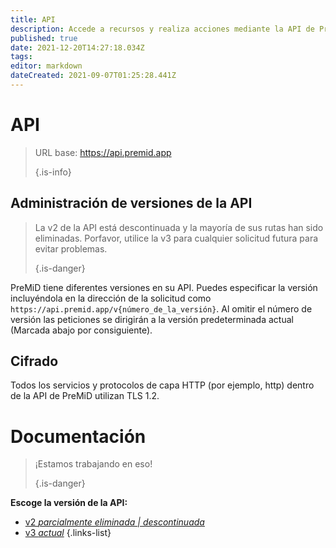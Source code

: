 ```yaml
---
title: API
description: Accede a recursos y realiza acciones mediante la API de PreMiD
published: true
date: 2021-12-20T14:27:18.034Z
tags:
editor: markdown
dateCreated: 2021-09-07T01:25:28.441Z
---
```


# API

> URL base: https://api.premid.app 
> 
> {.is-info}

## Administración de versiones de la API
> La v2 de la API está descontinuada y la mayoría de sus rutas han sido eliminadas. Porfavor, utilice la v3 para cualquier solicitud futura para evitar problemas. 
> 
> {.is-danger}

PreMiD tiene diferentes versiones en su API. Puedes especificar la versión incluyéndola en la dirección de la solicitud como `https://api.premid.app/v{número_de_la_versión}`. Al omitir el número de versión las peticiones se dirigirán a la versión predeterminada actual (Marcada abajo por consiguiente).

## Cifrado

Todos los servicios y protocolos de capa HTTP (por ejemplo, http) dentro de la API de PreMiD utilizan TLS 1.2.

# Documentación
> ¡Estamos trabajando en eso! 
> 
> {.is-danger}

**Escoge la versión de la API:**
- [v2 <em x-id=”3”>parcialmente eliminada | descontinuada</em>](/dev/api/v2)
- [v3 *actual*](/dev/api/v3)
{.links-list}
